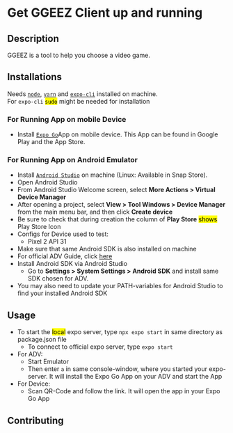 # Get GGEEZ Client up and running

## Description

GGEEZ is a tool to help you choose a video game. 

## Installations

Needs [`node`](https://nodejs.org/en/), [`yarn`](https://classic.yarnpkg.com/lang/en/docs/install/#debian-stable) and [`expo-cli`](https://expo.dev/tools) installed on machine. <br/>
For `expo-cli` <mark>`sudo`</mark> might be needed for installation  

### For Running App on mobile Device
 
 - Install [`Expo Go`](https://expo.dev/expo-go)App on mobile device. This App can be found in Google Play and the App Store.

### For Running App on Android Emulator

 - Install [`Android Studio`](https://developer.android.com/studio/install) on machine (Linux: Available in Snap Store). <br/>
 - Open Android Studio 
 - From Android Studio Welcome screen, select **More Actions > Virtual Device Manager**
 - After opening a project, select **View > Tool Windows > Device Manager** from the main menu bar, and then click **Create device**
 - Be sure to check that during creation the column of **Play Store** <mark>shows</mark> Play Store Icon
 - Configs for Device used to test:
   - Pixel 2 API 31
 - Make sure that same Android SDK is also installed on machine
 - For official ADV Guide, click [here](https://developer.android.com/studio/run/managing-avds)
 - Install Android SDK via Android Studio
   - Go to **Settings > System Settings > Android SDK** and install same SDK chosen for ADV.
 - You may also need to update your PATH-variables for Android Studio to find your installed Android SDK


## Usage

- To start the <mark>local</mark> expo server, type `npx expo start` in same directory as package.json file <br/>
   - To connect to official expo server, type `expo start` <br/>
- For ADV: 
  - Start Emulator
  - Then enter `a` in same console-window, where you started your expo-server. It will install the Expo Go App on your ADV and start the App
- For Device: 
  - Scan QR-Code and follow the link. It will open the app in your Expo Go App

## Contributing
